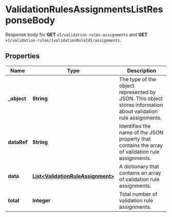 

# ValidationRulesAssignmentsListResponseBody

Response body for **GET** `v1/validation-rules-assignments` and **GET** `v1/validation-rules/{validationRuleId}/assignments`.

## Properties

| Name | Type | Description |
|------------ | ------------- | ------------- |
|**_object** | **String** | The type of the object represented by JSON. This object stores information about validation rule assignments. |
|**dataRef** | **String** | Identifies the name of the JSON property that contains the array of validation rule assignments. |
|**data** | [**List&lt;ValidationRuleAssignment&gt;**](ValidationRuleAssignment.md) | A dictionary that contains an array of validation rule assignments. |
|**total** | **Integer** | Total number of validation rule assignments. |



